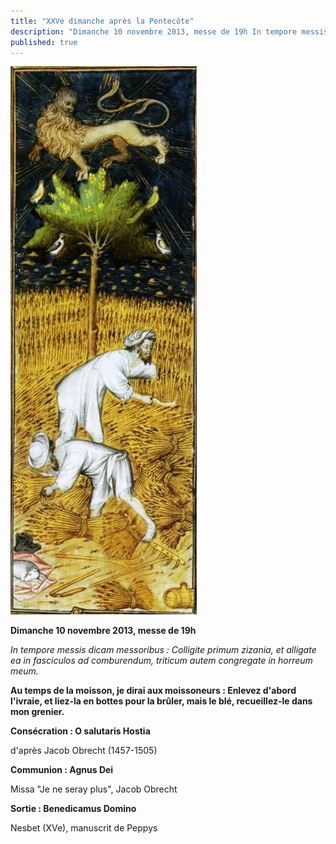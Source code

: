 ```yaml
---
title: "XXVe dimanche après la Pentecôte"
description: "Dimanche 10 novembre 2013, messe de 19h In tempore messis dicam messoribus : Colligite primum zizania, et alligate ea in fasciculos ad comburendum, triticum autem congregate in horreum meum. Au temps de la moisson, je dirai aux moissoneurs : Enlevez d'abord..."
published: true
---
```



![](/images/2013-11-09-moissonneur-2.jpg)

**Dimanche 10 novembre 2013, messe de 19h**

*In tempore messis dicam messoribus : Colligite primum zizania, et alligate ea in fasciculos ad comburendum, triticum autem congregate in horreum meum.*

**Au temps de la moisson, je dirai aux moissoneurs : Enlevez d'abord l'ivraie, et liez-la en bottes pour la brûler, mais le blé, recueillez-le dans mon grenier.**

****Consécration : O salutaris Hostia****

d'après Jacob Obrecht (1457-1505)

**Communion : Agnus Dei**

Missa "Je ne seray plus", Jacob Obrecht

**Sortie : Benedicamus Domino**

Nesbet (XVe), manuscrit de Peppys